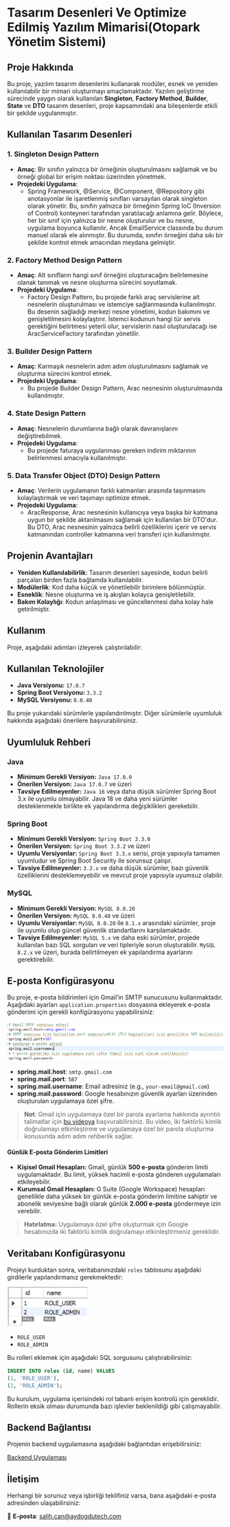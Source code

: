 # Tasarım Desenleri Ve Optimize Edilmiş Yazılım Mimarisi(Otopark Yönetim Sistemi)  

## Proje Hakkında  
Bu proje, yazılım tasarım desenlerini kullanarak modüler, esnek ve yeniden kullanılabilir bir mimari oluşturmayı amaçlamaktadır. Yazılım geliştirme sürecinde yaygın olarak kullanılan **Singleton**, **Factory Method**, **Builder**, **State** ve **DTO** tasarım desenleri, proje kapsamındaki ana bileşenlerde etkili bir şekilde uygulanmıştır.  

## Kullanılan Tasarım Desenleri  

### 1. **Singleton Design Pattern**  
- **Amaç**: Bir sınıfın yalnızca bir örneğinin oluşturulmasını sağlamak ve bu örneği global bir erişim noktası üzerinden yönetmek.  
- **Projedeki Uygulama**:  
  - Spring Framework, @Service, @Component, @Repository gibi anotasyonlar ile işaretlenmiş sınıfları varsayılan olarak singleton olarak yönetir. Bu, sınıfın yalnızca bir örneğinin Spring IoC (Inversion of Control) konteyneri tarafından yaratılacağı anlamına gelir. Böylece, her bir sınıf için yalnızca bir nesne oluşturulur ve bu nesne, uygulama boyunca kullanılır. Ancak EmailService classında bu durum manuel olarak ele alınmıştır. Bu durumda, sınıfın örneğini daha sıkı bir şekilde kontrol etmek amacından meydana gelmiştir.

### 2. **Factory Method Design Pattern**  
- **Amaç**: Alt sınıfların hangi sınıf örneğini oluşturacağını belirlemesine olanak tanımak ve nesne oluşturma sürecini soyutlamak.  
- **Projedeki Uygulama**:  
  - Factory Design Pattern, bu projede farklı araç servislerine ait nesnelerin oluşturulması ve istemciye sağlanmasında kullanılmıştır. Bu desenin sağladığı merkezi nesne yönetimi, kodun bakımını ve genişletilmesini kolaylaştırır. İstemci kodunun hangi tür servis gerektiğini belirtmesi yeterli olur, servislerin nasıl oluşturulacağı ise AracServiceFactory tarafından yönetilir.  

### 3. **Builder Design Pattern**  
- **Amaç**: Karmaşık nesnelerin adım adım oluşturulmasını sağlamak ve oluşturma sürecini kontrol etmek.  
- **Projedeki Uygulama**:  
  - Bu projede Builder Design Pattern, Arac nesnesinin oluşturulmasında kullanılmıştır.  

### 4. **State Design Pattern**  
- **Amaç**: Nesnelerin durumlarına bağlı olarak davranışlarını değiştirebilmek.  
- **Projedeki Uygulama**:  
  - Bu projede faturaya uygulanması gereken indirim miktarının belirlenmesi amacıyla kullanılmıştır. 

### 5. **Data Transfer Object (DTO) Design Pattern**  
- **Amaç**: Verilerin uygulamanın farklı katmanları arasında taşınmasını kolaylaştırmak ve veri taşımayı optimize etmek.  
- **Projedeki Uygulama**:  
  - AracResponse, Arac nesnesinin kullanıcıya veya başka bir katmana uygun bir şekilde aktarılmasını sağlamak için kullanılan bir DTO'dur.
Bu DTO, Arac nesnesinin yalnızca belirli özelliklerini içerir ve servis katmanından controller katmanına veri transferi için kullanılmıştır.  

## Projenin Avantajları  
- **Yeniden Kullanılabilirlik**: Tasarım desenleri sayesinde, kodun belirli parçaları birden fazla bağlamda kullanılabilir.  
- **Modülerlik**: Kod daha küçük ve yönetilebilir birimlere bölünmüştür.  
- **Esneklik**: Nesne oluşturma ve iş akışları kolayca genişletilebilir.  
- **Bakım Kolaylığı**: Kodun anlaşılması ve güncellenmesi daha kolay hale getirilmiştir.  

## Kullanım  
Proje, aşağıdaki adımları izleyerek çalıştırılabilir:  

## Kullanılan Teknolojiler
- **Java Versiyonu:** `17.0.7`
- **Spring Boot Versiyonu:** `3.3.2`
- **MySQL Versiyonu:** `8.0.40`

Bu proje yukarıdaki sürümlerle yapılandırılmıştır. Diğer sürümlerle uyumluluk hakkında aşağıdaki önerilere başvurabilirsiniz.

## Uyumluluk Rehberi

### Java
- **Minimum Gerekli Versiyon:** `Java 17.0.0`
- **Önerilen Versiyon:** `Java 17.0.7` ve üzeri
- **Tavsiye Edilmeyenler:** `Java 16` veya daha düşük sürümler Spring Boot 3.x ile uyumlu olmayabilir. Java 18 ve daha yeni sürümler desteklenmekle birlikte ek yapılandırma değişiklikleri gerekebilir.

### Spring Boot
- **Minimum Gerekli Versiyon:** `Spring Boot 3.3.0`
- **Önerilen Versiyon:** `Spring Boot 3.3.2` ve üzeri
- **Uyumlu Versiyonlar:** `Spring Boot 3.3.x` serisi, proje yapısıyla tamamen uyumludur ve Spring Boot Security ile sorunsuz çalışır.
- **Tavsiye Edilmeyenler:** `3.2.x` ve daha düşük sürümler, bazı güvenlik özelliklerini desteklemeyebilir ve mevcut proje yapısıyla uyumsuz olabilir.

### MySQL
- **Minimum Gerekli Versiyon:** `MySQL 8.0.20`
- **Önerilen Versiyon:** `MySQL 8.0.40` ve üzeri
- **Uyumlu Versiyonlar:** `MySQL 8.0.20` ile `8.1.x` arasındaki sürümler, proje ile uyumlu olup güncel güvenlik standartlarını karşılamaktadır.
- **Tavsiye Edilmeyenler:** `MySQL 5.x` ve daha eski sürümler, projede kullanılan bazı SQL sorguları ve veri tipleriyle sorun oluşturabilir. `MySQL 8.2.x` ve üzeri, burada belirtilmeyen ek yapılandırma ayarlarını gerektirebilir.

## E-posta Konfigürasyonu

Bu proje, e-posta bildirimleri için Gmail’in SMTP sunucusunu kullanmaktadır. Aşağıdaki ayarları `application.properties` dosyasına ekleyerek e-posta gönderimi için gerekli konfigürasyonu yapabilirsiniz:

![Email Configuration](application.password.png)

- **spring.mail.host**: `smtp.gmail.com`
- **spring.mail.port**: `587`
- **spring.mail.username**: Email adresiniz (e.g., `your-email@gmail.com`)
- **spring.mail.password**: Google hesabınızın güvenlik ayarları üzerinden oluşturulan uygulamaya özel şifre.

> **Not**: Gmail için uygulamaya özel bir parola ayarlama hakkında ayrıntılı talimatlar için [bu videoya](https://www.youtube.com/watch?v=3vINS4tzjIw&list=LL&index=2) başvurabilirsiniz. Bu video, iki faktörlü kimlik doğrulamayı etkinleştirme ve uygulamaya özel bir parola oluşturma konusunda adım adım rehberlik sağlar.

#### Günlük E-posta Gönderim Limitleri
- **Kişisel Gmail Hesapları:** Gmail, günlük **500 e-posta** gönderim limiti uygulamaktadır. Bu limit, yüksek hacimli e-posta gönderen uygulamaları etkileyebilir.
- **Kurumsal Gmail Hesapları:** G Suite (Google Workspace) hesapları genellikle daha yüksek bir günlük e-posta gönderim limitine sahiptir ve abonelik seviyesine bağlı olarak günlük **2.000 e-posta** göndermeye izin verebilir.

> **Hatırlatma:** Uygulamaya özel şifre oluşturmak için Google hesabınızda iki faktörlü kimlik doğrulamayı etkinleştirmeniz gereklidir.

## Veritabanı Konfigürasyonu

Projeyi kurduktan sonra, veritabanınızdaki `roles` tablosunu aşağıdaki girdilerle yapılandırmanız gerekmektedir:

![Roles Tablosu](roles.png)

- `ROLE_USER`
- `ROLE_ADMIN`

Bu rolleri eklemek için aşağıdaki SQL sorgusunu çalıştırabilirsiniz:

```sql
INSERT INTO roles (id, name) VALUES
(1, 'ROLE_USER'),
(2, 'ROLE_ADMIN');
```

Bu kurulum, uygulama içerisindeki rol tabanlı erişim kontrolü için gereklidir. Rollerin eksik olması durumunda bazı işlevler beklenildiği gibi çalışmayabilir.




## Backend Bağlantısı

Projenin backend uygulamasına aşağıdaki bağlantıdan erişebilirsiniz:

[Backend Uygulaması](https://github.com/SalihCanAydogdu/otopark-yonetim)

## İletişim

Herhangi bir sorunuz veya işbirliği teklifiniz varsa, bana aşağıdaki e-posta adresinden ulaşabilirsiniz:

📧 **E-posta**: [salih.can@aydogdutech.com](mailto:salih.can@aydogdutech.com)


